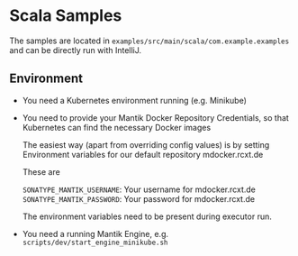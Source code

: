 # Scala Samples

The samples are located in `examples/src/main/scala/com.example.examples` and can be directly run with IntelliJ.

## Environment

- You need a Kubernetes environment running (e.g. Minikube)
- You need to provide your Mantik Docker Repository Credentials, so that Kubernetes can find the necessary Docker images

  The easiest way (apart from overriding config values) is by setting Environment variables
  for our default repository mdocker.rcxt.de

  These are

  `SONATYPE_MANTIK_USERNAME`: Your username for mdocker.rcxt.de
  `SONATYPE_MANTIK_PASSWORD`: Your password for mdocker.rcxt.de

  The environment variables need to be present during executor run.

- You need a running Mantik Engine, e.g. `scripts/dev/start_engine_minikube.sh`
